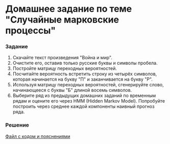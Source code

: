 # Домашнее задание по теме "Случайные марковские процессы"

### Задание
1. Скачайте текст произведения "Война и мир".
2. Очистите его, оставив только русские буквы и символы пробела.
3. Постройте матрицу переходных вероятностей.
4. Посчитайте вероятность встретить строку из четырёх символов, которая начинается на букву "П" и заканчивается на букву "Р".
5. Используя матрицу переходных вероятностей, сгенерируйте слово, начинающееся с буквы "Б" длиной восемь символов.
6. Выберите ряд из предыдущих домашних заданий по временным рядам и оцените его через HMM (Hidden Markov Model). Попробуйте построить через среднее каждой компоненты наивный прогноз ряда.

### Решение
[Файл с кодом и пояснениями](/Projects/05_Time_series/06_Random_Markov_processes/Solution.ipynb)
